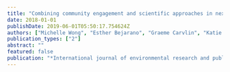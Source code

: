 ```yaml
---
title: "Combining community engagement and scientific approaches in next-generation monitor siting: the case of the imperial county community air network"
date: 2018-01-01
publishDate: 2019-06-01T05:50:17.754624Z
authors: ["Michelle Wong", "Esther Bejarano", "Graeme Carvlin", "Katie Fellows", "Galatea King", "Humberto Lugo", "Michael Jerrett", "Dan Meltzer", "Amanda Northcross", "Luis Olmedo", " others"]
publication_types: ["2"]
abstract: ""
featured: false
publication: "*International journal of environmental research and public health*"
---
```


